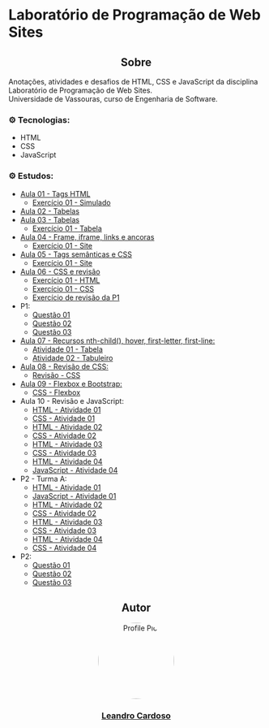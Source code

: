 # Laboratório de Programação de Web Sites

<div align="center">
    <h2>Sobre</h2>
</div>

Anotações, atividades e desafios de HTML, CSS e JavaScript da disciplina Laboratório de Programação de Web Sites.<br>
Universidade de Vassouras, curso de Engenharia de Software.<br>

### ⚙️ Tecnologias:
* HTML
* CSS
* JavaScript

### ⚙️ Estudos:
* [Aula 01 - Tags HTML](https://github.com/Leandro-Cardoso/STUDY-Vassouras-Laboratorio-de-Programacao-de-Web-Sites/blob/main/aula01/aula01-tags-html.html)
    * [Exercício 01 - Simulado](https://github.com/Leandro-Cardoso/STUDY-Vassouras-Laboratorio-de-Programacao-de-Web-Sites/blob/main/aula01/exercicio01-simulado.html)
* [Aula 02 - Tabelas](https://github.com/Leandro-Cardoso/STUDY-Vassouras-Laboratorio-de-Programacao-de-Web-Sites/blob/main/aula02/aula02-tabelas.html)
* [Aula 03 - Tabelas](https://github.com/Leandro-Cardoso/STUDY-Vassouras-Laboratorio-de-Programacao-de-Web-Sites/blob/main/aula03/aula03-tabelas.html)
    * [Exercício 01 - Tabela](https://github.com/Leandro-Cardoso/STUDY-Vassouras-Laboratorio-de-Programacao-de-Web-Sites/blob/main/aula03/exercicio01-tabela.html)
* [Aula 04 - Frame, iframe, links e ancoras](https://github.com/Leandro-Cardoso/STUDY-Vassouras-Laboratorio-de-Programacao-de-Web-Sites/blob/main/aula04/aula04.html)
    * [Exercício 01 - Site](https://github.com/Leandro-Cardoso/STUDY-Vassouras-Laboratorio-de-Programacao-de-Web-Sites/blob/main/aula04/exercicio01-site.html)
* [Aula 05 - Tags semânticas e CSS](https://github.com/Leandro-Cardoso/STUDY-Vassouras-Laboratorio-de-Programacao-de-Web-Sites/blob/main/aula05/aula05.html)
    * [Exercício 01 - Site](https://github.com/Leandro-Cardoso/STUDY-Vassouras-Laboratorio-de-Programacao-de-Web-Sites/blob/main/aula05/exercicio01-site-tag-semantica.html)
* [Aula 06 - CSS e revisão](https://github.com/Leandro-Cardoso/STUDY-Vassouras-Laboratorio-de-Programacao-de-Web-Sites/blob/main/aula06/aula06.html)
    * [Exercício 01 - HTML](https://github.com/Leandro-Cardoso/STUDY-Vassouras-Laboratorio-de-Programacao-de-Web-Sites/blob/main/aula06/exercicio01.html)
    * [Exercício 01 - CSS](https://github.com/Leandro-Cardoso/STUDY-Vassouras-Laboratorio-de-Programacao-de-Web-Sites/blob/main/aula06/style.css)
    * [Exercício de revisão da P1](https://github.com/Leandro-Cardoso/STUDY-Vassouras-Laboratorio-de-Programacao-de-Web-Sites/blob/main/aula06/exercicio-p1.html)
* P1:
    * [Questão 01](https://github.com/Leandro-Cardoso/STUDY-Vassouras-Laboratorio-de-Programacao-de-Web-Sites/blob/main/p1/questao01.html)
    * [Questão 02](https://github.com/Leandro-Cardoso/STUDY-Vassouras-Laboratorio-de-Programacao-de-Web-Sites/blob/main/p1/questao02.html)
    * [Questão 03](https://github.com/Leandro-Cardoso/STUDY-Vassouras-Laboratorio-de-Programacao-de-Web-Sites/blob/main/p1/questao03.html)
* [Aula 07 - Recursos nth-child(), hover, first-letter, first-line:](https://github.com/Leandro-Cardoso/STUDY-Vassouras-Laboratorio-de-Programacao-de-Web-Sites/blob/main/aula07/aula07.html)
    * [Atividade 01 - Tabela](https://github.com/Leandro-Cardoso/STUDY-Vassouras-Laboratorio-de-Programacao-de-Web-Sites/blob/main/aula07/atividade01-tabela.html)
    * [Atividade 02 - Tabuleiro](https://github.com/Leandro-Cardoso/STUDY-Vassouras-Laboratorio-de-Programacao-de-Web-Sites/blob/main/aula07/atividade02-tabuleiro.html)
* [Aula 08 - Revisão de CSS:](https://github.com/Leandro-Cardoso/STUDY-Vassouras-Laboratorio-de-Programacao-de-Web-Sites/blob/main/aula08/aula08.html)
    * [Revisão - CSS](https://github.com/Leandro-Cardoso/STUDY-Vassouras-Laboratorio-de-Programacao-de-Web-Sites/blob/main/aula08/aula08.css)
* [Aula 09 - Flexbox e Bootstrap:](https://github.com/Leandro-Cardoso/STUDY-Vassouras-Laboratorio-de-Programacao-de-Web-Sites/blob/main/aula09/aula09.html)
    * [CSS - Flexbox](https://github.com/Leandro-Cardoso/STUDY-Vassouras-Laboratorio-de-Programacao-de-Web-Sites/blob/main/aula09/aula09.css)
* Aula 10 - Revisão e JavaScript:
    * [HTML - Atividade 01](https://github.com/Leandro-Cardoso/STUDY-Vassouras-Laboratorio-de-Programacao-de-Web-Sites/blob/main/aula10/atividade01.html)
    * [CSS - Atividade 01](https://github.com/Leandro-Cardoso/STUDY-Vassouras-Laboratorio-de-Programacao-de-Web-Sites/blob/main/aula10/atividade01.css)
    * [HTML - Atividade 02](https://github.com/Leandro-Cardoso/STUDY-Vassouras-Laboratorio-de-Programacao-de-Web-Sites/blob/main/aula10/atividade02.html)
    * [CSS - Atividade 02](https://github.com/Leandro-Cardoso/STUDY-Vassouras-Laboratorio-de-Programacao-de-Web-Sites/blob/main/aula10/atividade02.css)
    * [HTML - Atividade 03](https://github.com/Leandro-Cardoso/STUDY-Vassouras-Laboratorio-de-Programacao-de-Web-Sites/blob/main/aula10/atividade03.html)
    * [CSS - Atividade 03](https://github.com/Leandro-Cardoso/STUDY-Vassouras-Laboratorio-de-Programacao-de-Web-Sites/blob/main/aula10/atividade03.css)
    * [HTML - Atividade 04](https://github.com/Leandro-Cardoso/STUDY-Vassouras-Laboratorio-de-Programacao-de-Web-Sites/blob/main/aula10/atividade04.html)
    * [JavaScript - Atividade 04](https://github.com/Leandro-Cardoso/STUDY-Vassouras-Laboratorio-de-Programacao-de-Web-Sites/blob/main/aula10/atividade04.js)
* P2 - Turma A:
    * [HTML - Atividade 01](https://github.com/Leandro-Cardoso/STUDY-Vassouras-Laboratorio-de-Programacao-de-Web-Sites/blob/main/p2-turma-a/atividade01.html)
    * [JavaScript - Atividade 01](https://github.com/Leandro-Cardoso/STUDY-Vassouras-Laboratorio-de-Programacao-de-Web-Sites/blob/main/p2-turma-a/atividade01.js)
    * [HTML - Atividade 02](https://github.com/Leandro-Cardoso/STUDY-Vassouras-Laboratorio-de-Programacao-de-Web-Sites/blob/main/p2-turma-a/atividade02.html)
    * [CSS - Atividade 02](https://github.com/Leandro-Cardoso/STUDY-Vassouras-Laboratorio-de-Programacao-de-Web-Sites/blob/main/p2-turma-a/atividade02.css)
    * [HTML - Atividade 03](https://github.com/Leandro-Cardoso/STUDY-Vassouras-Laboratorio-de-Programacao-de-Web-Sites/blob/main/p2-turma-a/atividade03.html)
    * [CSS - Atividade 03](https://github.com/Leandro-Cardoso/STUDY-Vassouras-Laboratorio-de-Programacao-de-Web-Sites/blob/main/p2-turma-a/atividade03.css)
    * [HTML - Atividade 04](https://github.com/Leandro-Cardoso/STUDY-Vassouras-Laboratorio-de-Programacao-de-Web-Sites/blob/main/p2-turma-a/atividade04.html)
    * [CSS - Atividade 04](https://github.com/Leandro-Cardoso/STUDY-Vassouras-Laboratorio-de-Programacao-de-Web-Sites/blob/main/p2-turma-a/atividade04.css)
* P2:
    * [Questão 01](https://github.com/Leandro-Cardoso/STUDY-Vassouras-Laboratorio-de-Programacao-de-Web-Sites/blob/main/p2/questao01.html)
    * [Questão 02](https://github.com/Leandro-Cardoso/STUDY-Vassouras-Laboratorio-de-Programacao-de-Web-Sites/blob/main/p2/questao02.html)
    * [Questão 03](https://github.com/Leandro-Cardoso/STUDY-Vassouras-Laboratorio-de-Programacao-de-Web-Sites/blob/main/p2/questao03.html)

<div align="center">
    <h2>Autor</h2>
    <a href="https://github.com/Leandro-Cardoso" target="_blank">
        <img src="https://avatars.githubusercontent.com/u/41876952?v=4" alt="Profile Pic" width="150" style="border-radius: 50%"/>
        <h3>Leandro Cardoso</h3>
    </a>
</div>
